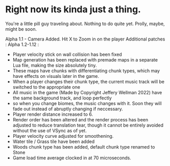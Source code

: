 # Right now its kinda just a thing.

You're a little pill guy traveling about. Nothing to do quite yet. Prolly, maybe, might be soon. 

Alpha 1.1 - Camera Added. Hit X to Zoom in on the player 
Additional patches : 
 Alpha 1.2-1.12 : 
- Player velocity stick on wall collision has been fixed 
- Map generation has been replaced with premade maps in a separate Lua file, making the size absolutely tiny. 
- These maps have chunks with differentiating chunk types, which may have effects on visuals later in the game. 
- When a player changes their chunk type, the current music track will be switched to the appropriate one 
- All music in the game (Made by Copyright Jeffery Wellman 2022) have the same background track, and loop perfectly
- so when you change biomes, the music changes with it. Soon they will fade out instead of abruptly changing if neccessary. 
- Player render distance increased to 6. 
- Render order has been altered and the render process has been adjusted to reduce translation tear, though it cannot be entirely avoided without the use of VSync as of yet. 
- Player velocity curve adjusted for smoothening.
- Water tile / Grass tile have been added 
- Woods chunk type has been added, default chunk type renamed to Stone 
- Game load time average clocked in at 70 microseconds. 
